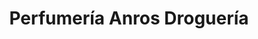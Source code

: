 ---
title: "Perfumería Anros Droguería"
url: /bejar/perfumeria-anros-drogueria/
shop: perfumería
---